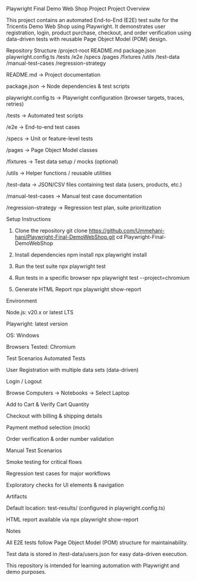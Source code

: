 Playwright Final Demo Web Shop Project
Project Overview

This project contains an automated End-to-End (E2E) test suite for the Tricentis Demo Web Shop using Playwright.
It demonstrates user registration, login, product purchase, checkout, and order verification using data-driven tests with reusable Page Object Model (POM) design.

Repository Structure
/project-root
  README.md
  package.json
  playwright.config.ts
  /tests
    /e2e
    /specs
  /pages
  /fixtures
  /utils
  /test-data
  /manual-test-cases
  /regression-strategy


README.md → Project documentation

package.json → Node dependencies & test scripts

playwright.config.ts → Playwright configuration (browser targets, traces, retries)

/tests → Automated test scripts

/e2e → End-to-end test cases

/specs → Unit or feature-level tests

/pages → Page Object Model classes

/fixtures → Test data setup / mocks (optional)

/utils → Helper functions / reusable utilities

/test-data → JSON/CSV files containing test data (users, products, etc.)

/manual-test-cases → Manual test case documentation

/regression-strategy → Regression test plan, suite prioritization

Setup Instructions
1. Clone the repository
git clone https://github.com/Ummehani-hani/Playwright-Final-DemoWebShop.git
cd Playwright-Final-DemoWebShop

2. Install dependencies
npm install
npx playwright install

3. Run the test suite
npx playwright test

4. Run tests in a specific browser
npx playwright test --project=chromium

5. Generate HTML Report
npx playwright show-report

Environment

Node.js: v20.x or latest LTS

Playwright: latest version

OS: Windows 

Browsers Tested: Chromium

Test Scenarios
Automated Tests

User Registration with multiple data sets (data-driven)

Login / Logout

Browse Computers → Notebooks → Select Laptop

Add to Cart & Verify Cart Quantity

Checkout with billing & shipping details

Payment method selection (mock)

Order verification & order number validation

Manual Test Scenarios

Smoke testing for critical flows

Regression test cases for major workflows

Exploratory checks for UI elements & navigation

Artifacts

Default location: test-results/ (configured in playwright.config.ts)

HTML report available via npx playwright show-report

Notes

All E2E tests follow Page Object Model (POM) structure for maintainability.

Test data is stored in /test-data/users.json for easy data-driven execution.

This repository is intended for learning automation with Playwright and demo purposes.
